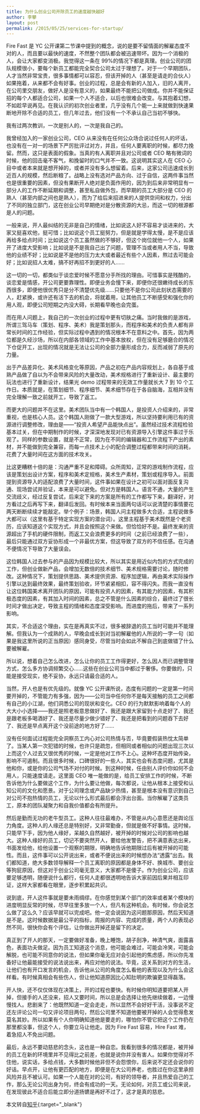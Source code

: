 ```yaml
---  
title: 为什么创业公司开除员工的速度越快越好
author: 李攀  
layout: post  
permalink: /2015/05/25/services-for-startup/
---  
```

Fire Fast 是 YC 公开课第二节课中提到的概念，说的是要不留情面的解雇态度不对的人，而且要以最快的速度，不然整个团队都会被迅速带坏。因为一个消极的人，会让大家都变消极。我觉得这一条在 99%的情况下都是真理。创业公司的团队规模很小，要每个新员工都能完全契合公司太过于理想了。对于一个早期团队，人才当然非常宝贵，很多事情都可以容忍，但该开掉的人（甚至是请走的合伙人）如果拖着，从来都不会有好事。创业的过程，总是会有新的人加入，旧的人离开，在公司里交朋友，做好人是没有意义的，如果最终不能把公司做成。你并不能保证招的每个人都适合公司，如果一个人不适合，以后也很难会改变。与其抱着幻想，不如趁早说再见。在我认识的初次创业者里，几乎没有几个能一上来就做到快速果断地开除不合适的员工，但几年过去，他们没有一个不承认自己当初不够快。

我有过两次教训，一次是别人的，一次是我自己的。

我曾经加入的一家创业公司，CEO 从来没有在任何公众场合说过任何人的坏话，也没有在一对一的场景下严厉批评过对方，并且，任何人要离职的时候，都尽力挽留。然而，这只是表面的假象。当真的有人离职并且对公司或者 CEO 略有微词的时候，他的回击毫不客气，和挽留时的口气并不一致。这说明其实这人在 CEO 心目中或者本来就是想开掉的，或者并没有多么想留着。后来，这家公司迅速成长到近百人的规模，然后断粮了。战略上没有选对产品方向、过于自信，这两件事当然也是很重要的因素，但没有果断开人绝对是负面作用的，因为到后来非常明显有一部分人的工作不断延期和调整，甚至私自做外包，而早期的员工大部分是 CEO 的熟人（甚至内部之间也是熟人），而为了给后来招进来的人提供空间和权力，分出了不同的独立部门，这在创业公司早期绝对是分散资源的大忌，而这一切的根源都是人的问题。

一般来说，开人最纠结的无非是自己的情绪，比如说这人好不容易才谈进来的，大家又挺喜欢他，挺可惜；比如说这个员工挺努力，但是就是学得太慢，是不是应该再给多给点时间；比如说这个员工虽然做的不够好，但这个岗位就他一个人，如果开了进度大受影响；比如说是不是我自己出了问题，管理不当或者用人不当，导致他的业绩不好；比如说是不是他的压力太大或者最近有些个人因素，熬过去可能会好；比如说招人太难，搞不好再招不到更好的人……

这一切的一切，都类似于谈恋爱时候不愿意分手所找的理由。可惜事实是残酷的，谈恋爱是情感，开公司更要靠理性。即便业务会慢下来，即便你还很嫩待成长的东西很多，即便他很优秀只是分不清楚优先级……只要他不是你公司此刻状态需要的人，赶紧换，或许还有活下去的机会，将就着用，让其他员工不断感受和强化你的用人观，即便公司短期之内没大碍，长期看早晚也会完蛋。

而在用人问题上，我自己的一次创业的过程中更有切肤之痛。当时我做的是游戏，所谓三驾马车（策划、程序、美术）我是策划那头，而程序和美术的负责人都有非常长时间的工作经验，但实际过程中遇到的情况根本不在意料之中。首先，因为两位都是久经沙场，所以在内部各领域的工作中基本放权，但在没有足够磨合的情况下仓促开工，出现的情况就是无法让公司的全部力量形成合力，反而减弱了原先的力量。

出于产品差异化、美术风格变化等原因，产品之初在产品内容规划上，各自基于成熟产品做了自以为不会带来风险的大量改动，美术规格进行了重新设计、最主要的玩法也进行了重新设计，结果光 demo 过程带来的无效工作量就长大 7 到 10 个工作日。本质就是，在策划细节、程序细节、美术细节存在于各自脑海，互相并没有完全理解一致之前就开工，导致了返工。

而更大的问题并不在这里。美术团队当中有一个韩国人，是投资人介绍来的，非常重视，也是核心人员。这个韩国人刚做了一款大型游戏，所以坚持要利用已有的资源进行调整修改，理由是——“投资人希望产品能快点出”。虽然经过技术流程检验基本过关，但在中期制作的时候，才深深地发现对已有资源导入引擎这件事过于乐观了。同样的参数设置，就是不正常，因为在不同的编辑器和工作流程下产出的素材，并不能做到完全兼容，而每一点技术上小的配合调整过程都带来时间的消耗，花费了大量时间在这方面的技术攻关。

比这更糟糕十倍的是：沟通严重不足和障碍。众所周知，正常的游戏制作流程，应该是策划出设计方案，程序和美术定规格，美术生产素材，策划或程序导入。前面提到资源导入的适配浪费了大量时间，这件事如果在设计之初可以面对面反复沟通、现场尝试并验证，本来是可以避免。但对方是韩国人。语言不通，大量的产生交流歧义，经过反复尝试，后来定下来的方案是所有的工作都写下来，翻译好，对方看过之后再写下来，翻译后发回。有时候本来当面两句话可以说清楚的事情要花两天断断续续才能敲定。举个例子：场景，韩国人问主程做多大合适，主程说做多大都可以（这里有基于特定实现方案的潜台词）。这里主程基于美术既然是个老资历，应该知道这个实现方式，并且会按照这个来做。但恰恰好不是。最终发来的资源超出了手机的硬件限制，而返工又会浪费更多的时间（之前已经浪费了一些），最后只能通过双方妥协形成一个非最优方案，但这导致了双方的不信任感。在沟通不便情况下导致了大量误会。

这位韩国人过去参与的产品因为规模比较大，所以其实是用近似内包的方式完成的工作，但创业做新产品，会增加无数倍的技术细节、美术规格需要讨论，随时修改。这种情况下，策划提供思路、美术提供资源、程序加逻辑，再由美术实际操作引擎以达到最终效果，最终策划验收，环节紧紧相扣，容不得闪失。而我一直没有让这位韩国美术离开团队的原因，可能有投资人的因素，有其能力的因素，有其积极态度的因素，有其加入时间的因素，总之不管是什么因素的综合，最终过了很长时间才做出决定，导致主程的情绪和态度深受影响。而进度的拖后，带来了一系列影响。

其实，不合适这个理由，实在是再真实不过，很多被辞退的员工当时可能并不能理解。但我认为一个成熟的人，早晚会成长到对当初解雇他的人所说的一字一句（如果是我这里所说的正当原因）感同身受，尽管当时会如此不解自己到底做错了什么要被解雇。

所以说，想着自己怎么改进，怎么让你的员工工作得更好，怎么因人而已调整管理方式，怎么多方协调频繁交心……这些在创业公司当中都过于奢侈。你要做的，只能是接受现实，绝不妥协，永远只请最合适的人。

当然，开人也是有优先级的。就像 YC 公开课所说，态度有问题的一定是第一时间要开掉的，不管能力有多强，因为——公司当中任何你不是每天接触的员工之间都有自己的小江湖，他们洞悉公司的现状和变化。CEO 的行为默默影响着每个人的大大小小选择——我还是照老板意思做好了、我还是跟大家留到十点走好了、我还是跟老板多喝酒好了、我还是尽量少做少错好了、我还是把看到的问题吞下去好了、我还是早点离开这个没前途的地方好了……

没有任何面试过程能完全洞察员工内心对公司热情与否，毕竟要假装热忱太简单了。当某人第一次犯错的时候，也许只是疏忽，但相同或者相似的问题出现三次以上而这个人过去又很优秀的时候，一定是他对工作不上心。这种坏态度开始传染，影响不可遏制。而且很多时候，口碑很好的一些人，其实也会有态度问题，尤其是他和你，或是你的公司气场不对付的时候。到这种时候，任由别人评价你如何不会用人，只能速度请走。这里面 CEO 唯一能做的是，给员工安排工作的时候，不断告诉他为什么要做这个工作，为什么要让他做，每次都说，让他从根本上接受和认知公司的文化和愿景。对于公司理念或产品缺少热情，甚至是根本没有意识到自己对公司不抱热情的员工，无论以什么形式最后都会浮出台面。当你解雇了这类员工，原本的团队凝聚力和自我价值都会有所提升。

然后是勤而无功的老牛型员工。这种人往往最难办，不管是从内心意愿还是舆论压力角度。这种人的人缘还总是特别好，又非常勤奋，但就是做不好事情。这时候，只能早下手，因为他人缘好，呆越久自然越好，被开掉的时候对公司的影响也越大。这种人缘好的员工，切记不要突然开人，要给他发警告，把不满意表达出来，书面发给他，给他设置一个观察的期限，明确地告诉他期限过后有被开掉的可能性。而且，这件事可以公开说出来，或者不便说出来的时候想办法“透露”出去。我们都知道，绝大多数领导解释一个员工离职的原因都是身体不好、换城市、要创业等狗屁原因，但这对于创业公司毫无意义，大家都不是傻子。作为创业公司，应该要足够透明，随便说什么都行，任何人走都很透明地告诉大家前因后果并相互印证，这样大家都看在眼里，逐步积累起共识。

说到底，开人这件事就是要未雨绸缪。在你感觉到某个部门的效率或者某个模块的进度明显反常的时候，尽早往里多放一个人，但凡有这种机会。有时候，你会说怎么做了这么久？应该早就可以完成吧。他一定会说因为这问题那原因，然后天知道是不是。这时候数据是最公平的指标，周报的内容、完成的质量，两个人的表现必然不同，很快你会有个评估，让你做出开掉还是留下的决定。

真正到了开人的那天，一定要做好准备，晚上睡饱，胡子刮净，神清气爽，面露喜色，表面功夫做足。因为员工知道这个消息，他可能会难过，可能会冷笑，可能会解脱，也可能不同意你的说法，但如果你毫无应对会引起他的焦虑感，所以你先准备好让他最能接受的说法说出来，再应对他的说法。毕竟，这关系到对方的生活，让他们也有开口发言的机会，告诉他从公司的角度怎么看他的表现以及为什么会这样看。有时候真相会有些伤人，但让他知道原因比心知肚明的欺骗更显得磊落。

开人快，还不仅仅体现在决策上，开的过程也要快。有时候你明知道要把某人开掉，但接手的人还没来，招人又要时间，所以总是会选择让他先继续做着，一边慢慢找人。悲剧来了：他既然知道一定会走走，所以显然不会好好干活，没事说不定还左评论公司一句又评论项目两句，然后公司里不知道他要被开掉的人会觉得愈发莫名其妙。所以如果有个人你明确知道他是要走的，哪怕你不管它把这个工作扔在那里都没事，但这个人，你要立马让他走。因为 Fire Fast 容易，Hire Fast 难，着急招人不免出问题。

最后，永远不要动慈悲的念头，这也是一种自恋。我看到很多的情况都是，被开掉的员工在新的环境里并不见得比之前差，也就是说你并没有害人。如果你觉得对不住他，说实话，多给点钱，大多数时候他非但不会怨恨你，后来说不定还会说你的好话。早点开，让他有更匹配的地方，即便是在大公司养老，也胜过在你这里承担风险并且不被认可。如果一个人能在对的公司，有好的领导者，并且热爱自己的工作，那么无论公司出身为何，终会有成功的一天。无论如何，对员工或公司来说，在发现彼此不适合后能立即分道扬镳是再好不过了，这才是真的慈悲。

本文转自[知乎](http://www.zhihu.com/question/30991569){:target="_blank"}
